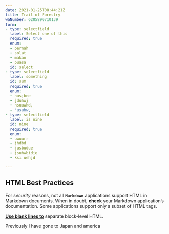 ```yaml
---
date: 2021-01-25T08:44:21Z
title: Trail of Forestry
waNumber: 6285890710139
form:
- type: selectfield
  label: Select one of this
  required: true
  enum:
  - pernah
  - solat
  - makan
  - puasa
  id: select
- type: selectfield
  label: something
  id: sum
  required: true
  enum:
  - husjbee
  - jduhwj
  - hsuuwhd,
  - 'usuhw, '
- type: selectfield
  label: is nine
  id: nine
  required: true
  enum:
  - uwuurr
  - jhdbd
  - jusbudue
  - jsuhwbidie
  - ksi uehjd

---
```

## HTML Best Practices

For _security_ reasons, not all **`Markdown`** applications support HTML in Markdown documents. When in doubt, **check** your Markdown application’s documentation. Some applications support only a subset of HTML tags.

[**Use blank lines to**](https://www.google.com/) separate block-level HTML.

Previously I have gone to Japan and america